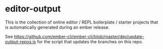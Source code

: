 # editor-output

This is the collection of online editor / REPL boilerplate / starter projects
that is automatically generated during an ember release.

See https://github.com/ember-cli/ember-cli/blob/master/dev/update-output-repos.js
for the script that updates the branches on this repo.
